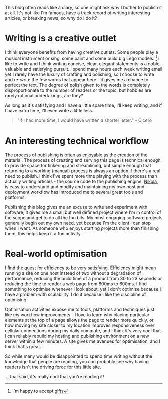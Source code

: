 <!--
.. title: Creative outlets
.. slug: creative-outlets
.. date: 2013/09/03 18:05:00
.. tags: Technology
.. link:
.. description:
-->


This blog often reads like a diary, so one might ask why I bother to publish it at all. It's not like I'm famous, have a track record of writing interesting articles, or breaking news, so why do I do it?

Writing is a creative outlet
============================

I think everyone benefits from having creative outlets. Some people play a musical instrument or sing, some paint and some build big Lego models. [^1] I like to write and I think writing concise, clear, elegant statements is a noble, valuable and satisfying pursuit. I spend many hours each week writing email yet I rarely have the luxury of crafting and polishing, so I choose to write and re-write the few words that appear here - it gives me a chance to perfect the text. The degree of polish given to the words is completely disproportionate to the number of readers or the topic, but hobbies are rarely rational undertakings, are they?

As long as it's satisfying and I have a little spare time, I'll keep writing, and if I have extra time, I'll even write a little less.

> "If I had more time, I would have written a shorter letter." - Cicero

An interesting technical workflow
=================================

The process of publishing is often as enjoyable as the creation of the material. The process of creating and serving this page is technical enough to provide space for tinkering and streamlining, but simple enough that returning to a working (manual) process is always an option if there's a real need to publish. I think I've spent more time playing with the process than actually writing articles - the source code to the publishing engine, [Nikola](http://getnikola.com), is easy to understand and modify and maintaining my own host and deployment workflow has introduced me to several great tools and platforms.

Publishing this blog gives me an excuse to write and experiment with software; it gives me a small but well defined project where I'm in control of the scope and get to do all the fun bits. My most engaging software projects generally begin out my own need, yet because I'm the client I can stop when I want. As someone who enjoys starting projects more than finishing them, this helps keep it a fun activity.

Real-world optimisation
=======================

I find the quest for efficiency to be very satisfying. Efficiency might mean running a site on one host instead of two without a degradation of performance, reducing the build time of a product from 30 to 23 seconds or reducing the time to render a web page from 800ms to 600ms. I find something to optimise whenever I look about, yet I don't optimise because I have a problem with scalability, I do it because I like the discipline of optimising.

Optimisation activities expose me to tools, platforms and techniques just like my workflow improvements - I love to learn why placing particular elements at the top of a page allows the page to render more quickly, or how moving my site closer to my location improves responsiveness over cellular connections during my daily commute, and I think it's very cool that I can reliably rebuild my hosting and publishing environment on a new server within a few minutes. A site gives me avenues for optimisation, and I think that's great.

So while many would be disappointed to spend time writing without the knowledge that people are reading, you can probably see why having readers isn't the driving force for this little site.

... that said, it's really cool that you're reading it!

[^1]: I'm happy to accept [gifts](http://architecture.lego.com/en/architecture-studio/architectural-studio-product-info/)

